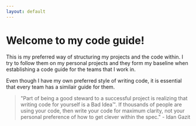 ```yaml
---
layout: default
---
```


# Welcome to my code guide!

This is my preferred way of structuring my projects and the code within. I try to follow them on my personal projects and they form my baseline when establishing a code guide for the teams that I work in.

Even though I have my own preferred style of writing code, it is essential that every team has a similair guide for them.

>"Part of being a good steward to a successful project is realizing that writing code for yourself is a Bad Idea™. If thousands of people are using your code, then write your code for maximum clarity, not your personal preference of how to get clever within the spec." - Idan Gazit


